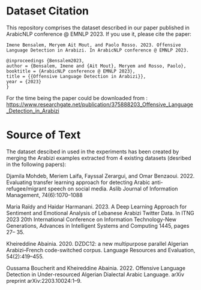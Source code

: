 # Dataset Citation

This repository comprises the dataset described in our paper published in ArabicNLP conference @ EMNLP 2023. If you use it, please cite the paper:
```
Imene Bensalem, Meryem Ait Mout, and Paolo Rosso. 2023. Offensive Language Detection in Arabizi. In ArabicNLP conference @ EMNLP 2023.
```

```
@inproceedings {Bensalem2023,  
author = {Bensalem, Imene and {Ait Mout}, Meryem and Rosso, Paolo},  
booktitle = {ArabicNLP conference @ EMNLP 2023},  
title = {{Offensive Language Detection in Arabizi}},  
year = {2023}  
}
```
For the time being the paper could be downloaded from : https://www.researchgate.net/publication/375888203_Offensive_Language_Detection_in_Arabizi

# Source of Text

The dataset descibed in used in the experiments has been created by merging the Arabizi examples extracted from 4 existing datasets (desribed in the following papers):

Djamila Mohdeb, Meriem Laifa, Fayssal Zerargui, and Omar Benzaoui. 2022. Evaluating transfer learning approach for detecting Arabic anti-refugee/migrant speech on social media. Aslib Journal of Information Management, 74(6):1070–1088

Maria Raïdy and Haidar Harmanani. 2023. A Deep Learning Approach for Sentiment and Emotional Analysis of Lebanese Arabizi Twitter Data. In ITNG 2023 20th International Conference on Information Technology-New Generations, Advances in Intelligent Systems and Computing 1445, pages 27– 35.

Kheireddine Abainia. 2020. DZDC12: a new multipurpose parallel Algerian Arabizi–French code-switched corpus. Language Resources and Evaluation, 54(2):419–455.

Oussama Boucherit and Kheireddine Abainia. 2022. Offensive Language Detection in Under-resourced Algerian Dialectal Arabic Language. arXiv preprint arXiv:2203.10024:1–9.

